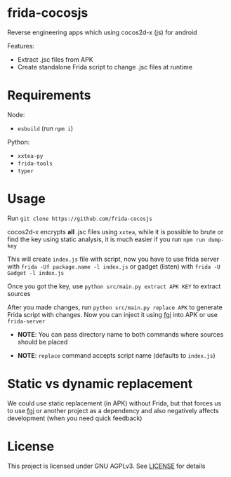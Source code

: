# frida-cocosjs
Reverse engineering apps which using cocos2d-x (js) for android

Features:
* Extract .jsc files from APK
* Create standalone Frida script to change .jsc files at runtime

# Requirements
Node:
* `esbuild` (run `npm i`)

Python:
* `xxtea-py`
* `frida-tools`
* `typer`

# Usage
Run `git clone https://github.com/frida-cocosjs`

cocos2d-x encrypts **all** .jsc files using `xxtea`, while it is possible to brute or find the key using static analysis, it is much easier if you run `npm run dump-key`

This will create `index.js` file with script, now you have to use frida server with `frida -Uf package.name -l index.js` or gadget (listen) with `frida -U Gadget -l index.js`

Once you got the key, use `python src/main.py extract APK KEY` to extract sources

After you made changes, run `python src/main.py replace APK` to generate Frida script with changes. Now you can inject it using [fgi](https://github.com/commonuserlol/fgi) into APK or use `frida-server`

* **NOTE**: You can pass directory name to both commands where sources should be placed

* **NOTE**: `replace` command accepts script name (defaults to `index.js`)

# Static vs dynamic replacement
We could use static replacement (in APK) without Frida, but that forces us to use [fgi](https://github.com/commonuserlol/fgi) or another project as a dependency and also negatively affects development (when you need quick feedback)

# License
This project is licensed under GNU AGPLv3. See [LICENSE](LICENSE) for details
